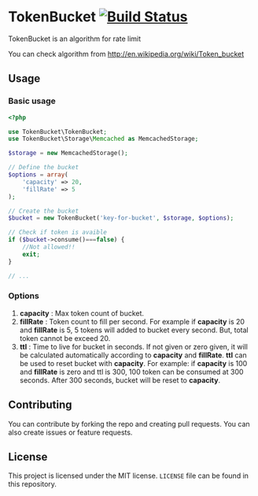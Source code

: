 # TokenBucket [![Build Status](https://travis-ci.org/fustundag/tokenbucket.svg?branch=master)](https://travis-ci.org/fustundag/tokenbucket)
TokenBucket is an algorithm for rate limit

You can check algorithm from http://en.wikipedia.org/wiki/Token_bucket

## Usage

### Basic usage
``` php
<?php

use TokenBucket\TokenBucket;
use TokenBucket\Storage\Memcached as MemcachedStorage;

$storage = new MemcachedStorage();

// Define the bucket
$options = array(
    'capacity' => 20,
    'fillRate' => 5
);

// Create the bucket
$bucket = new TokenBucket('key-for-bucket', $storage, $options);

// Check if token is avaible
if ($bucket->consume()===false) {
    //Not allowed!!
    exit;
}

// ...
```

### Options

1. **capacity** : Max token count of bucket.
2. **fillRate** : Token count to fill per second. For example  if **capacity** is 20 and **fillRate** is 5, 5 tokens will added to bucket every second. But, total token cannot be exceed 20.
3. **ttl**      : Time to live for bucket in seconds. If not given or zero given, it will be calculated automatically according to **capacity** and **fillRate**. **ttl** can be used to reset bucket with **capacity**. For example: if **capacity** is 100 and **fillRate** is zero and ttl is 300, 100 token can be consumed at 300 seconds. After 300 seconds, bucket will be reset to **capacity**. 

## Contributing
You can contribute by forking the repo and creating pull requests. You can also create issues or feature requests.

## License
This project is licensed under the MIT license. `LICENSE` file can be found in this repository.